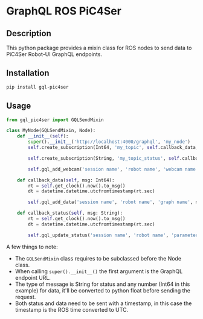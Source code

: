 # GraphQL ROS PiC4Ser

## Description

This python package provides a mixin class for ROS nodes to send data to PiC4Ser Robot-UI GraphQL endpoints.

## Installation

```bash
pip install gql-pic4ser
```

## Usage

```python
from gql_pic4ser import GQLSendMixin

class MyNode(GQLSendMixin, Node):
    def __init__(self):
        super().__init__('http://localhost:4000/graphql', 'my_node')
        self.create_subscription(Int64, 'my_topic', self.callback_data, 10)

        self.create_subscription(String, 'my_topic_status', self.callback_status, 10)

        self.gql_add_webcam('session name', 'robot name', 'webcam name', 'http://192.168.127.84:8081/')

    def callback_data(self, msg: Int64):
        rt = self.get_clock().now().to_msg()
        dt = datetime.datetime.utcfromtimestamp(rt.sec)

        self.gql_add_data('session name', 'robot name', 'graph name', msg.data, dt.isoformat())

    def callback_status(self, msg: String):
        rt = self.get_clock().now().to_msg()
        dt = datetime.datetime.utcfromtimestamp(rt.sec)

        self.gql_update_status('session name', 'robot name', 'parameter name', msg.data, dt.isoformat())
```

A few things to note:

- The `GQLSendMixin` class requires to be subclassed before the Node class.
- When calling `super().__init__()` the first argument is the GraphQL endpoint URL.
- The type of message is String for status and any number (Int64 in this example) for data, it'll be converted to python float before sending the request.
- Both status and data need to be sent with a timestamp, in this case the timestamp is the ROS time converted to UTC.
